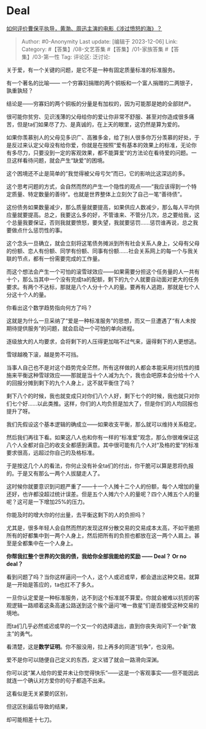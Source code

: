 # Deal
[如何评价曹保平执导，黄渤、周迅主演的电影《涉过愤怒的海》？](https://www.zhihu.com/question/508559735/answer/3314814780)

> Author: #0-Anonymity
> Last update: [编辑于 2023-12-06]
> Link:
> Category: #【答集】/08-文艺答集 #【答集】/01-家族答集 #【答集】/03-第一性 
> Tag:
> 评论区:
> 泛讨论:

关于爱，有一个关键的问题，是它不是一种有固定质量标准的标准服务。

有一个著名的比喻—— 一个穷寡妇捐赠的两个铜板和一个富人捐赠的二两银子，孰重孰轻？

结论是——穷寡妇的两个铜板的分量是有加权的，因为可能那是她的全部财产。

很可能你贫穷、见识浅薄的父母给你的爱让你非常不舒服、甚至对你造成很多痛苦，但是ta们如果尽了力、是真诚的，在上天的眼里，这仍然是算为爱的。

如果你羡慕别人的父母见多识广、高雅多金，给了别人很多你万分羡慕的好处，于是反过来认定父母没有给你爱，你就是在按照“爱有基本的效果上的标准，无论你有多尽力，只要没到一定的客观效果，都不能算爱”的方法论在看待爱的问题。一旦这样看待问题，就会产生“缺爱”的困境。

这个困境还不止是简单的“我觉得被父母亏欠”而已，它的影响比这深远的多。

这个思考问题的方式，会自然而然的产生一个隐性的观点——“我应该得到一个特定质量、特定数量的善待”。也就是世界整体上立刻欠了自己一笔“善待债”。

这份债务如果数量减少，那么质量就要提高，如果供应人数减少，那么每人平均供应量就要提高。总之，我要这么多的好，不管谁来、不管分几次，总之要给我，这个总量我要保证，否则我就要愤怒，要失望，我就要惩罚……惩罚谁再说，总之我要做点什么惩罚性的事。

这个念头一旦确立，就会立刻将这笔债务摊派到所有社会关系人身上，父母有父母的份额、恋人有份额、同学有份额、同事有份额……社会关系网上的每一个与我关联的节点，都有一份需要完成的工作量。

而这个想法会产生一个可怕的滚雪球效应——如果需要分担这个任务量的人一共有十个，那么当其中一个没有完成ta的配额，剩下的九个人就要自动面对更大的任务要求。有两个不达标，那就是八个人分十个人的量。要再有人逃跑，那就是七个人分这十个人的量。

你看出这个数学趋势指向何方了吗？

这就是为什么一旦采纳了“爱是一种标准服务”的思想，而又一旦遭遇了“有人未按期待提供服务”的问题，就会启动一个可怕的单向进程。

逐级放大的人均要求，会将剩下的人压得更加喘不过气来，逼得剩下的人更想逃。

雪球越晚下滚，越是势不可挡。

当事人自己也不是对这个趋势完全茫然，所有这样做的人都会本能采用对抗性的措施来平衡这种雪球效应——那就是当十个人减为九个，我也会吧原本会分给十个人的回报分摊到剩下的九个人身上，这不就平衡住了吗？

剩下八个的时候，我也就变成只对你们八个人好，剩下七个的时候，我也就只对你们七个好……以此类推。这样，你们的人均负担是加大了，但是你们的人均回报也提升了呀。

我们先假设这个基本逻辑的确成立——如果收支平衡，那么就可以维持关系稳定。

然后我们再往下看。如果这八人也和你有一样的“标准爱”观念，那么你很难保证这八个人全都对自己的收支全都感到满意。其中很可能有几个人对“及格的爱”的标准要求很高，远超过你自己的及格标准。

于是按这几个人的看法，你何止没有补全ta们的付出，你干脆可以算是恩将仇报的。于是又有那么一两个人拔腿走人了。

这时候你就要意识到问题严重了——十一个人摊十二个人的份额，每个人增加的量还好，也许都没超过统计误差。但是五个人摊六个人的量呢？四个人摊五个人的量呢？这可是一下增加25%的压力。

你能及时的增大你的付出量，去平衡这剩下的人的负担吗？

尤其是，很多年轻人会自然而然的发现这样分散交易的交易成本太高，不如干脆把所有的好都集中到一两个人身上，然后把所有的负担也都放在这一两个人肩上。甚至是全都集中在一个人身上。

**你帮我扛整个世界的欠我的债，我给你全部我能给的奖励 —— Deal？ Or no deal？**

看到问题了吗？当你这样逼问一个人，这个人或迟或早，都会退出这种交易。就算是一开始是答应的，ta也扛不了多久。

一旦你认定爱是一种标准服务，达不到这个标准就不算爱。你就会被难以抗拒的客观逻辑一路顺着这条高速公路送到这个挨个逼问“唯一救星”们是否接受这种交易的境地。

而ta们几乎必然或迟或早的一个又一个的选择退出，直到你丧失询问下一个新“救主”的勇气。

看清楚，这是**数学证明**。你不服没用，拉上再多的同道“抗争”，也没用。

爱不是你可以随便自己定义的东西，定义错了就会一路滑向深渊。

你可以说“某人给你的爱并未让你觉得快乐”——这是一个客观事实——但不能因此就连一个确认对方爱你的句子都造不出来。

这看似是无关紧要的区别，

但这区别最后导致的结果，

却可能相差十七刀。